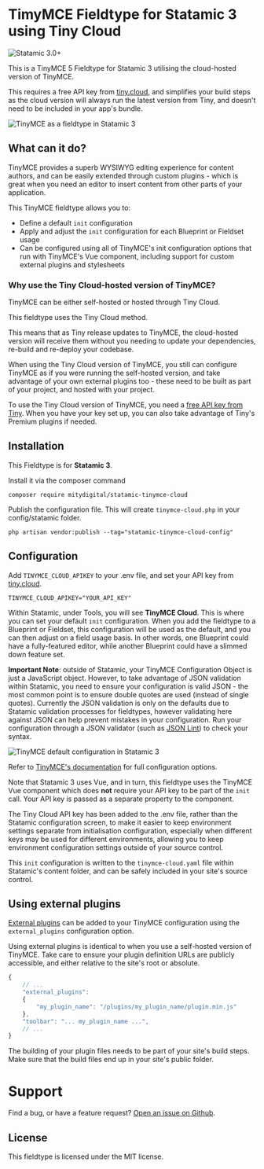 # TimyMCE Fieldtype for Statamic 3 using Tiny Cloud

![Statamic 3.0+](https://img.shields.io/badge/Statamic-3.0+-FF269E?style=for-the-badge&link=https://statamic.com)

This is a TinyMCE 5 Fieldtype for Statamic 3 utilising the cloud-hosted version of TinyMCE.

This requires a free API key from [tiny.cloud](https://www.tiny.cloud), and simplifies your build steps as the cloud
version will always run the latest version from Tiny, and doesn't need to be included in your app's bundle.

![TinyMCE as a fieldtype in Statamic 3](https://github.com/mitydigital/statamic-tinymce-cloud/blob/master/docs/tinymce-in-statamic.png?raw=true)

## What can it do?

TinyMCE provides a superb WYSIWYG editing experience for content authors, and can be easily extended through custom
plugins - which is great when you need an editor to insert content from other parts of your application.

This TinyMCE fieldtype allows you to:

- Define a default ``init`` configuration
- Apply and adjust the ``init`` configuration for each Blueprint or Fieldset usage
- Can be configured using all of TinyMCE's init configuration options that run with TinyMCE's Vue component, including
  support for custom external plugins and stylesheets

### Why use the Tiny Cloud-hosted version of TinyMCE?

TinyMCE can be either self-hosted or hosted through Tiny Cloud.

This fieldtype uses the Tiny Cloud method.

This means that as Tiny release updates to TinyMCE, the cloud-hosted version will receive them without you needing to
update your dependencies, re-build and re-deploy your codebase.

When using the Tiny Cloud version of TinyMCE, you still can configure TinyMCE as if you were running the self-hosted
version, and take advantage of your own external plugins too - these need to be built as part of your project, and
hosted with your project.

To use the Tiny Cloud version of TinyMCE, you need a [free API key from Tiny](https://www.tiny.cloud). When you have
your key set up, you can also take advantage of Tiny's Premium plugins if needed.

## Installation

This Fieldtype is for **Statamic 3**.

Install it via the composer command

```
composer require mitydigital/statamic-tinymce-cloud
```

Publish the configuration file. This will create `tinymce-cloud.php` in your config/statamic folder.

```
php artisan vendor:publish --tag="statamic-tinymce-cloud-config"
```

## Configuration

Add `TINYMCE_CLOUD_APIKEY` to your .env file, and set your API key from [tiny.cloud](https://www.tiny.cloud).

```
TINYMCE_CLOUD_APIKEY="YOUR_API_KEY"
```

Within Statamic, under Tools, you will see **TinyMCE Cloud**. This is where you can set your default `init`
configuration. When you add the fieldtype to a Blueprint or Fieldset, this configuration will be used as the default,
and you can then adjust on a field usage basis. In other words, one Blueprint could have a fully-featured editor, while
another Blueprint could have a slimmed down feature set.

**Important Note**: outside of Statamic, your TinyMCE Configuration Object is just a JavaScript object. However, to take
advantage of JSON validation within Statamic, you need to ensure your configuration is valid JSON - the most common
point is to ensure double quotes are used (instead of single quotes). Currently the JSON validation is only on the
defaults due to Statamic validation processes for fieldtypes, however validating here against JSON can help prevent
mistakes in your configuration. Run your configuration through a JSON validator (such
as [JSON Lint](https://jsonlint.com/)) to check your syntax.

![TinyMCE default configuration in Statamic 3](https://github.com/mitydigital/statamic-tinymce-cloud/blob/master/docs/tinymce-cloud-configuration.png?raw=true)

Refer to [TinyMCE's documentation](https://www.tiny.cloud/docs/) for full configuration options.

Note that Statamic 3 uses Vue, and in turn, this fieldtype uses the TinyMCE Vue component which does **not** require
your API key to be part of the ``init`` call. Your API key is passed as a separate property to the component.

The Tiny Cloud API key has been added to the .env file, rather than the Statamic configuration screen, to make it easier
to keep environment settings separate from initialisation configuration, especially when different keys may be used for
different environments, allowing you to keep environment configuration settings outside of your source control.

This `init` configuration is written to the `tinymce-cloud.yaml` file within Statamic's content folder, and can be
safely included in your site's source control.

## Using external plugins ##

[External plugins](https://www.tiny.cloud/docs/configure/integration-and-setup/#external_plugins) can be added to your
TinyMCE configuration using the `external_plugins` configuration option.

Using external plugins is identical to when you use a self-hosted version of TinyMCE. Take care to ensure your plugin
definition URLs are publicly accessible, and either relative to the site's root or absolute.

```javascript
{
    // ...
    "external_plugins":
    {
        "my_plugin_name": "/plugins/my_plugin_name/plugin.min.js"
    },
    "toolbar": "... my_plugin_name ...",
    // ...
}
```

The building of your plugin files needs to be part of your site's build steps. Make sure that the build files end up in
your site's public folder.

# Support

Find a bug, or have a feature
request? [Open an issue on Github](https://github.com/mitydigital/statamic-tinymce-cloud/issues).

## License

This fieldtype is licensed under the MIT license.
